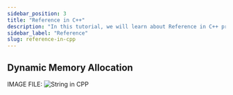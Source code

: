 ```yaml
---
sidebar_position: 3
title: "Reference in C++"
description: "In this tutorial, we will learn about Reference in C++ programming with the help of examples. A reference is an alias for a variable. It is a way to access the value of a variable using a different name. A reference is similar to a pointer, but it is simpler to use and safer than a pointer."
sidebar_label: "Reference"
slug: reference-in-cpp
---
```


## Dynamic Memory Allocation

IMAGE FILE:
![String in CPP](../../static/img/day-11/reference-in-cpp.png)